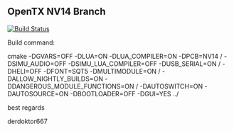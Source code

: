 ## OpenTX NV14 Branch 

[![Build Status](https://travis-ci.org/derdoktor667/Flysky-OpenTX-Test-Branch.svg?branch=matrix14)](https://travis-ci.org/derdoktor667/Flysky-OpenTX-Test-Branch)

Build command:

cmake -DGVARS=OFF -DLUA=ON -DLUA_COMPILER=ON -DPCB=NV14 /
      -DSIMU_AUDIO=OFF -DSIMU_LUA_COMPILER=OFF -DUSB_SERIAL=ON /
      -DHELI=OFF -DFONT=SQT5 -DMULTIMODULE=ON / 
      -DALLOW_NIGHTLY_BUILDS=ON -DDANGEROUS_MODULE_FUNCTIONS=ON / 
      -DAUTOSWITCH=ON -DAUTOSOURCE=ON -DBOOTLOADER=OFF -DGUI=YES ../

best regards

derdoktor667
